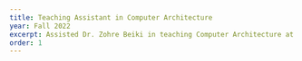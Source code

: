 ```yaml
---
title: Teaching Assistant in Computer Architecture
year: Fall 2022
excerpt: Assisted Dr. Zohre Beiki in teaching Computer Architecture at the University of Isfahan.
order: 1
---
```

